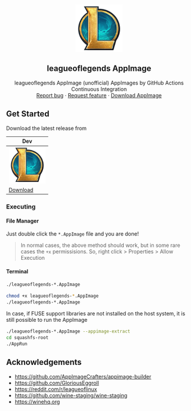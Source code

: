 <p align="center">
    <img src="https://github.com/mmtrt/leagueoflegends/raw/master/snap/gui/leagueoflegends.png" alt="leagueoflegends logo" width=128 height=128>

<h2 align="center">leagueoflegends AppImage</h2>

  <p align="center">leagueoflegends AppImage (unofficial) AppImages by GitHub Actions Continuous Integration
    <br>
    <a href="https://github.com/mmtrt/leagueoflegends_AppImage/issues/new">Report bug</a>
    ·
    <a href="https://github.com/mmtrt/leagueoflegends_AppImage/issues/new">Request feature</a>
    ·
    <a href="https://github.com/mmtrt/leagueoflegends_AppImage/releases">Download AppImage</a>
  </p>
</p>

## Get Started

Download the latest release from

| Dev |
| --------- |
| <img src="https://github.com/mmtrt/leagueoflegends/raw/master/snap/gui/leagueoflegends.png" height=100> |
| [Download](https://github.com/mmtrt/leagueoflegends_AppImage/releases/tag/dev) |


### Executing
#### File Manager
Just double click the `*.AppImage` file and you are done!

> In normal cases, the above method should work, but in some rare cases
the `+x` permissisions. So, right click > Properties > Allow Execution
#### Terminal
```bash
./leagueoflegends-*.AppImage
```
```bash
chmod +x leagueoflegends-*.AppImage
./leagueoflegends-*.AppImage
```

In case, if FUSE support libraries are not installed on the host system, it is
still possible to run the AppImage

```bash
./leagueoflegends-*.AppImage --appimage-extract
cd squashfs-root
./AppRun
```

## Acknowledgements
* https://github.com/AppImageCrafters/appimage-builder
* https://github.com/GloriousEggroll
* https://reddit.com/r/leagueoflinux
* https://github.com/wine-staging/wine-staging
* https://winehq.org
